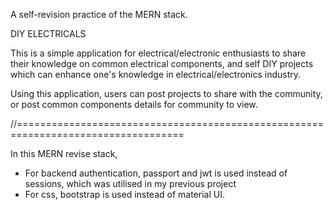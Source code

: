 A self-revision practice of the MERN stack. 

DIY ELECTRICALS

This is a simple application for electrical/electronic enthusiasts 
to share their knowledge on common electrical components, and self DIY projects
which can enhance one's knowledge in electrical/electronics industry.

Using this application, users can post projects to share with the community, or post
common components details for community to view.


//===================================================================================

In this MERN revise stack,

- For backend authentication, passport and jwt is used instead of sessions, which was utilised 
in my previous project
- For css, bootstrap is used instead of material UI.



